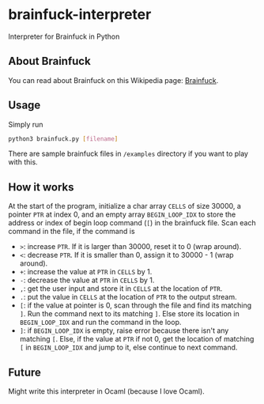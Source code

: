 # brainfuck-interpreter

Interpreter for Brainfuck in Python

## About Brainfuck

You can read about Brainfuck on this Wikipedia page: [Brainfuck](https://en.wikipedia.org/wiki/Brainfuck).

## Usage

Simply run

```bash
python3 brainfuck.py [filename]
```

There are sample brainfuck files in `/examples` directory if you want to play with this.

## How it works

At the start of the program, initialize a char array `CELLS` of size 30000, a pointer
`PTR` at index 0, and an empty array `BEGIN_LOOP_IDX` to store the address or
index of begin loop command (`[`) in the brainfuck file. Scan each command in
the file, if the command is

- `>`: increase `PTR`. If it is larger than 30000, reset it to 0 (wrap around).
- `<`: decrease `PTR`. If it is smaller than 0, assign it to 30000 - 1 (wrap around).
- `+`: increase the value at `PTR` in `CELLS` by 1.
- `-`: decrease the value at `PTR` in `CELLS` by 1.
- `,`: get the user input and store it in `CELLS` at the location of `PTR`.
- `.`: put the value in `CELLS` at the location of `PTR` to the output stream.
- `[`: if the value at pointer is 0, scan through the file and find its matching
  `]`. Run the command next to its matching `]`. Else store its location in
  `BEGIN_LOOP_IDX` and run the command in the loop.
- `]`: if `BEGIN_LOOP_IDX` is empty, raise error because there isn't any matching
  `[`. Else, if the value at `PTR` if not 0, get the location of matching `[` in
  `BEGIN_LOOP_IDX` and jump to it, else continue to next command.

## Future

Might write this interpreter in Ocaml (because I love Ocaml).
